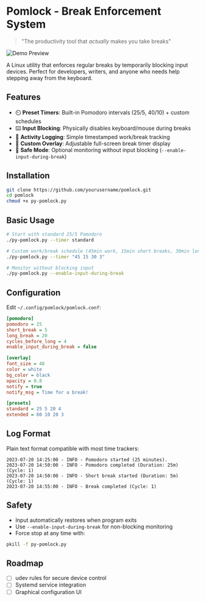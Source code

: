 # Pomlock - Break Enforcement System

> "The productivity tool that _actually_ makes you take breaks"

![Demo Preview](demo-preview.gif)

A Linux utility that enforces regular breaks by temporarily blocking input devices. Perfect for developers, writers, and anyone who needs help stepping away from the keyboard.

## Features

- ⏲️ **Preset Timers**: Built-in Pomodoro intervals (25/5, 40/10) + custom schedules
- ⌨️ **Input Blocking**: Physically disables keyboard/mouse during breaks
- 📝 **Activity Logging**: Simple timestamped work/break tracking
- 🎨 **Custom Overlay**: Adjustable full-screen break timer display
- 🔄 **Safe Mode**: Optional monitoring without input blocking (`--enable-input-during-break`)

## Installation

```bash
git clone https://github.com/yourusername/pomlock.git
cd pomlock
chmod +x py-pomlock.py
```

## Basic Usage

```bash
# Start with standard 25/5 Pomodoro
./py-pomlock.py --timer standard

# Custom work/break schedule (45min work, 15min short breaks, 30min long breaks, after 3 cycles)
./py-pomlock.py --timer "45 15 30 3"

# Monitor without blocking input
./py-pomlock.py --enable-input-during-break
```

## Configuration

Edit `~/.config/pomlock/pomlock.conf`:
```ini
[pomodoro]
pomodoro = 25
short_break = 5
long_break = 20
cycles_before_long = 4
enable_input_during_break = false

[overlay]
font_size = 48
color = white
bg_color = black
opacity = 0.8
notify = true
notify_msg = Time for a break!

[presets]
standard = 25 5 20 4
extended = 60 10 20 3
```

## Log Format

Plain text format compatible with most time trackers:
```
2023-07-20 14:25:00 - INFO - Pomodoro started (25 minutes).
2023-07-20 14:50:00 - INFO - Pomodoro completed (Duration: 25m) (Cycle: 1)
2023-07-20 14:50:00 - INFO - Short break started (Duration: 5m) (Cycle: 1)
2023-07-20 14:55:00 - INFO - Break completed (Cycle: 1)
```

## Safety

- Input automatically restores when program exits
- Use `--enable-input-during-break` for non-blocking monitoring
- Force stop at any time with:
```bash
pkill -f py-pomlock.py
```

## Roadmap

- [ ] udev rules for secure device control
- [ ] Systemd service integration
- [ ] Graphical configuration UI
